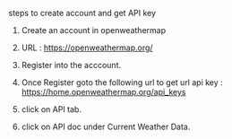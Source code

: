 
steps to  create account and get API key

1) Create an account in openweathermap

2) URL :  https://openweathermap.org/

3) Register into  the acccount.

4) Once Register goto  the following url to get url api key : https://home.openweathermap.org/api_keys

5) click on API tab.

6) click on API doc under Current Weather Data.
